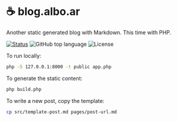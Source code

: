 # ☕ blog.albo.ar

Another static generated blog with Markdown. This time with PHP.

[![Status](https://github.com/4lb0/blog/actions/workflows/build.yml/badge.svg)](https://github.com/4lb0/blog/actions/workflows/build.yml)
![GitHub top language](https://img.shields.io/github/languages/top/4lb0/blog)
![License](https://img.shields.io/github/license/4lb0/blog)

To run locally:

```bash
php -S 127.0.0.1:8000 -t public app.php
```

To generate the static content:

```bash
php build.php
```

To write a new post, copy the template:

```bash
cp src/template-post.md pages/post-url.md
```
